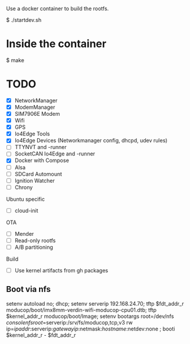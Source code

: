 Use a docker container to build the rootfs.

$ ./startdev.sh

# Inside the container
$ make


# TODO

- [x] NetworkManager
- [x] ModemManager
- [x] SIM7906E Modem
- [x] Wifi
- [x] GPS
- [x] Io4Edge Tools 
- [x] Io4Edge Devices (Networkmanager config, dhcpd, udev rules)
- [ ] TTYNVT and -runner
- [ ] SocketCAN Io4Edge and -runner
- [x] Docker with Compose
- [ ] Alsa
- [ ] SDCard Automount
- [ ] Ignition Watcher
- [ ] Chrony

Ubuntu specific
- [ ] cloud-init

OTA
- [ ] Mender
- [ ] Read-only rootfs
- [ ] A/B partitioning

Build
- [ ] Use kernel artifacts from gh packages

## Boot via nfs

setenv autoload no; dhcp; setenv serverip 192.168.24.70; tftp $fdt_addr_r moducop/boot/imx8mm-verdin-wifi-moducop-cpu01.dtb; tftp $kernel_addr_r moducop/boot/Image; setenv bootargs root=/dev/nfs $console nfsroot=$serverip:/srv/fs/moducop,tcp,v3 rw ip=$ipaddr:$serverip:$gatewayip:$netmask:$hostname:$netdev:none ; booti $kernel_addr_r - $fdt_addr_r



